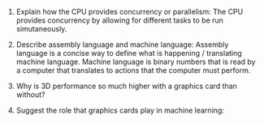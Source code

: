 <!-- Answers to the Short Answer Essay Questions go here -->

1. Explain how the CPU provides concurrency or parallelism:
The CPU provides concurrency by allowing for different tasks to be run simutaneously. 

2. Describe assembly language and machine language:
Assembly language is a concise way to define what is happening / translating machine language. 
Machine language is binary numbers that is read by a computer that translates to actions that the computer must perform.


3. Why is 3D performance so much higher with a graphics card than without?

4. Suggest the role that graphics cards play in machine learning:
